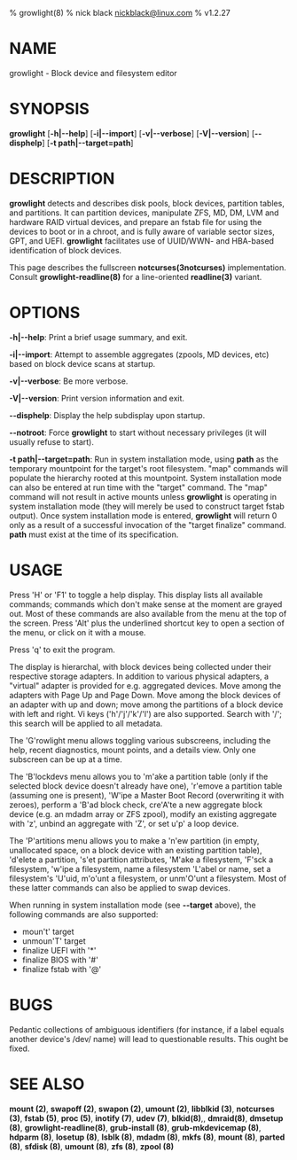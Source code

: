 % growlight(8)
% nick black <nickblack@linux.com>
% v1.2.27

# NAME

growlight - Block device and filesystem editor

# SYNOPSIS

**growlight** [**-h|--help**] [**-i|--import**] [**-v|--verbose**]
 [**-V|--version**] [**--disphelp**] [**-t path|--target=path**]

# DESCRIPTION

**growlight** detects and describes disk pools, block devices, partition
tables, and partitions. It can partition devices, manipulate ZFS, MD, DM, LVM
and hardware RAID virtual devices, and prepare an fstab file for using the
devices to boot or in a chroot, and is fully aware of variable sector sizes,
GPT, and UEFI. **growlight** facilitates use of UUID/WWN- and HBA-based
identification of block devices.

This page describes the fullscreen **notcurses(3notcurses)** implementation.
Consult **growlight-readline(8)** for a line-oriented **readline(3)**
variant.

# OPTIONS

**-h|--help**: Print a brief usage summary, and exit.

**-i|--import**: Attempt to assemble aggregates (zpools, MD devices, etc)
based on block device scans at startup.

**-v|--verbose**: Be more verbose.

**-V|--version**: Print version information and exit.

**--disphelp**: Display the help subdisplay upon startup.

**--notroot**: Force **growlight** to start without necessary privileges (it
will usually refuse to start).

**-t path|--target=path**: Run in system installation mode, using **path**
as the temporary mountpoint for the target's root filesystem. "map" commands
will populate the hierarchy rooted at this mountpoint. System installation mode
can also be entered at run time with the "target" command. The "map" command
will not result in active mounts unless **growlight** is operating in system
installation mode (they will merely be used to construct target fstab output).
Once system installation mode is entered, **growlight** will return 0 only as a
result of a successful invocation of the "target finalize" command. **path**
must exist at the time of its specification.

# USAGE

Press 'H' or 'F1' to toggle a help display. This display lists all available
commands; commands which don't make sense at the moment are grayed out. Most
of these commands are also available from the menu at the top of the screen.
Press 'Alt' plus the underlined shortcut key to open a section of the menu,
or click on it with a mouse.

Press 'q' to exit the program.

The display is hierarchal, with block devices being collected under their
respective storage adapters. In addition to various physical adapters, a
"virtual" adapter is provided for e.g. aggregated devices. Move among the
adapters with Page Up and Page Down. Move among the block devices of an adapter
with up and down; move among the partitions of a block device with left and
right. Vi keys ('h'/'j'/'k'/'l') are also supported. Search with '/'; this
search will be applied to all metadata.

The 'G'rowlight menu allows toggling various subscreens, including the help,
recent diagnostics, mount points, and a details view. Only one subscreen can
be up at a time.

The 'B'lockdevs menu allows you to 'm'ake a partition table (only if the
selected block device doesn't already have one), 'r'emove a partition table
(assuming one is present), 'W'ipe a Master Boot Record (overwriting it with
zeroes), perform a 'B'ad block check, cre'A'te a new aggregate block device
(e.g. an mdadm array or ZFS zpool), modify an existing aggregate with 'z',
unbind an aggregate with 'Z', or set u'p' a loop device.

The 'P'artitions menu allows you to make a 'n'ew partition (in empty,
unallocated space, on a block device with an existing partition table),
'd'elete a partition, 's'et partition attributes, 'M'ake a filesystem, 'F'sck a
filesystem, 'w'ipe a filesystem, name a filesystem 'L'abel or name, set a
filesystem's 'U'uid, m'o'unt a filesystem, or unm'O'unt a filesystem. Most of
these latter commands can also be applied to swap devices.

When running in system installation mode (see **--target** above), the
following commands are also supported:

* moun't' target
* unmoun'T' target
* finalize UEFI with '*'
* finalize BIOS with '#'
* finalize fstab with '@'

# BUGS

Pedantic collections of ambiguous identifiers (for instance, if a label
equals another device's /dev/ name) will lead to questionable results. This
ought be fixed.

# SEE ALSO

**mount (2)**,
**swapoff (2)**,
**swapon (2)**,
**umount (2)**,
**libblkid (3)**,
**notcurses (3)**,
**fstab (5)**,
**proc (5)**,
**inotify (7)**,
**udev (7)**,
**blkid(8)**,,
**dmraid(8)**,
**dmsetup (8)**,
**growlight-readline(8)**,
**grub-install (8)**,
**grub-mkdevicemap (8)**,
**hdparm (8)**,
**losetup (8)**,
**lsblk (8)**,
**mdadm (8)**,
**mkfs (8)**,
**mount (8)**,
**parted (8)**,
**sfdisk (8)**,
**umount (8)**,
**zfs (8)**,
**zpool (8)**
